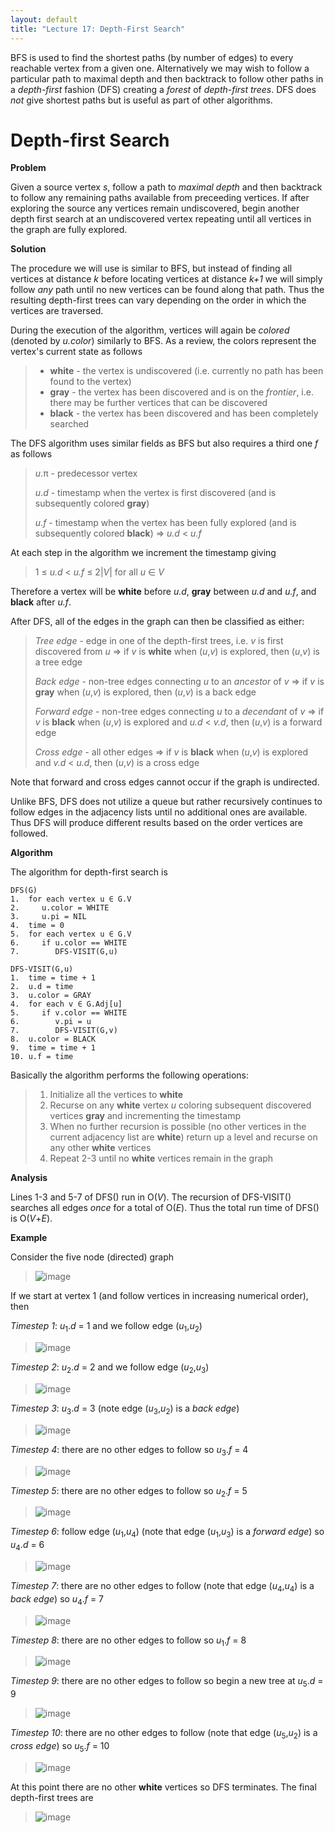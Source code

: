 ```yaml
---
layout: default
title: "Lecture 17: Depth-First Search"
---
```


BFS is used to find the shortest paths (by number of edges) to every reachable vertex from a given one. Alternatively we may wish to follow a particular path to maximal depth and then backtrack to follow other paths in a *depth-first* fashion (DFS) creating a *forest* of *depth-first trees*. DFS does *not* give shortest paths but is useful as part of other algorithms.

Depth-first Search
==================

**Problem**

Given a source vertex *s*, follow a path to *maximal depth* and then backtrack to follow any remaining paths available from preceeding vertices. If after exploring the source any vertices remain undiscovered, begin another depth first search at an undiscovered vertex repeating until all vertices in the graph are fully explored.

**Solution**

The procedure we will use is similar to BFS, but instead of finding all vertices at distance *k* before locating vertices at distance *k+1* we will simply follow *any* path until no new vertices can be found along that path. Thus the resulting depth-first trees can vary depending on the order in which the vertices are traversed.

During the execution of the algorithm, vertices will again be *colored* (denoted by *u.color*) similarly to BFS. As a review, the colors represent the vertex's current state as follows

> -   **white** - the vertex is undiscovered (i.e. currently no path has been found to the vertex)
> -   **gray** - the vertex has been discovered and is on the *frontier*, i.e. there may be further vertices that can be discovered
> -   **black** - the vertex has been discovered and has been completely searched

The DFS algorithm uses similar fields as BFS but also requires a third one *f* as follows

> *u*.π - predecessor vertex
>
> *u*.*d* - timestamp when the vertex is first discovered (and is subsequently colored **gray**)
>
> *u*.*f* - timestamp when the vertex has been fully explored (and is subsequently colored **black**) ⇒ *u.d* \< *u.f*

At each step in the algorithm we increment the timestamp giving

> 1 ≤ *u.d* \< *u.f* ≤ 2\|*V*\| for all *u* ∈ *V*

Therefore a vertex will be **white** before *u.d*, **gray** between *u.d* and *u.f*, and **black** after *u.f*.

After DFS, all of the edges in the graph can then be classified as either:

> *Tree edge* - edge in one of the depth-first trees, i.e. *v* is first discovered from *u* ⇒ if *v* is **white** when (*u*,*v*) is explored, then (*u*,*v*) is a tree edge
>
> *Back edge* - non-tree edges connecting *u* to an *ancestor* of *v* ⇒ if *v* is **gray** when (*u*,*v*) is explored, then (*u*,*v*) is a back edge
>
> *Forward edge* - non-tree edges connecting *u* to a *decendant* of *v* ⇒ if *v* is **black** when (*u*,*v*) is explored and *u.d* \< *v.d*, then (*u*,*v*) is a forward edge
>
> *Cross edge* - all other edges ⇒ if *v* is **black** when (*u*,*v*) is explored and *v.d* \< *u.d*, then (*u*,*v*) is a cross edge

Note that forward and cross edges cannot occur if the graph is undirected.

Unlike BFS, DFS does not utilize a queue but rather recursively continues to follow edges in the adjacency lists until no additional ones are available. Thus DFS will produce different results based on the order vertices are followed.

**Algorithm**

The algorithm for depth-first search is

	DFS(G)
	1.  for each vertex u ∈ G.V
	2.     u.color = WHITE
	3.     u.pi = NIL
	4.  time = 0
	5.  for each vertex u ∈ G.V
	6.     if u.color == WHITE
	7.        DFS-VISIT(G,u)
	
	DFS-VISIT(G,u)
	1.  time = time + 1
	2.  u.d = time
	3.  u.color = GRAY
	4.  for each v ∈ G.Adj[u]
	5.     if v.color == WHITE
	6.        v.pi = u
	7.        DFS-VISIT(G,v)
	8.  u.color = BLACK
	9.  time = time + 1
	10. u.f = time

Basically the algorithm performs the following operations:

> 1.  Initialize all the vertices to **white**
> 2.  Recurse on any **white** vertex *u* coloring subsequent discovered vertices **gray** and incrementing the timestamp
> 3.  When no further recursion is possible (no other vertices in the current adjacency list are **white**) return up a level and recurse on any other **white** vertices
> 4.  Repeat 2-3 until no **white** vertices remain in the graph

**Analysis**

Lines 1-3 and 5-7 of DFS() run in O(*V*). The recursion of DFS-VISIT() searches all edges *once* for a total of O(*E*). Thus the total run time of DFS() is O(*V*+*E*).

**Example**

Consider the five node (directed) graph

> ![image](images/lecture17/dfsexample.png)

If we start at vertex 1 (and follow vertices in increasing numerical order), then

*Timestep 1*: *u*<sub>1</sub>.*d* = 1 and we follow edge (*u*<sub>1</sub>,*u*<sub>2</sub>)

> ![image](images/lecture17/dfsexample1.png)

*Timestep 2*: *u*<sub>2</sub>.*d* = 2 and we follow edge (*u*<sub>2</sub>,*u*<sub>3</sub>)

> ![image](images/lecture17/dfsexample2.png)

*Timestep 3*: *u*<sub>3</sub>.*d* = 3 (note edge (*u*<sub>3</sub>,*u*<sub>2</sub>) is a *back edge*)

> ![image](images/lecture17/dfsexample3.png)

*Timestep 4*: there are no other edges to follow so *u*<sub>3</sub>.*f* = 4

> ![image](images/lecture17/dfsexample4.png)

*Timestep 5*: there are no other edges to follow so *u*<sub>2</sub>.*f* = 5

> ![image](images/lecture17/dfsexample5.png)

*Timestep 6*: follow edge (*u*<sub>1</sub>,*u*<sub>4</sub>) (note that edge (*u*<sub>1</sub>,*u*<sub>3</sub>) is a *forward edge*) so *u*<sub>4</sub>.*d* = 6

> ![image](images/lecture17/dfsexample6.png)

*Timestep 7*: there are no other edges to follow (note that edge (*u*<sub>4</sub>,*u*<sub>4</sub>) is a *back edge*) so *u*<sub>4</sub>.*f* = 7

> ![image](images/lecture17/dfsexample7.png)

*Timestep 8*: there are no other edges to follow so *u*<sub>1</sub>.*f* = 8

> ![image](images/lecture17/dfsexample8.png)

*Timestep 9*: there are no other edges to follow so begin a new tree at *u*<sub>5</sub>.*d* = 9

> ![image](images/lecture17/dfsexample9.png)

*Timestep 10*: there are no other edges to follow (note that edge (*u*<sub>5</sub>,*u*<sub>2</sub>) is a *cross edge*) so *u*<sub>5</sub>.*f* = 10

> ![image](images/lecture17/dfsexample10.png)

At this point there are no other **white** vertices so DFS terminates. The final depth-first trees are

> ![image](images/lecture17/dfstrees.png)

